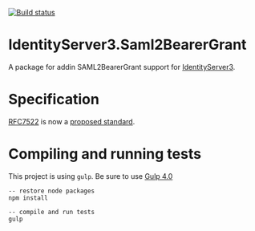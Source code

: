 [![Build status](https://ci.appveyor.com/api/projects/status/pydv6e98tv6agp10/branch/master?svg=true)](https://ci.appveyor.com/project/dariusdamalakas/identityserver3-saml2bearergrant/branch/master)

# IdentityServer3.Saml2BearerGrant

A package for addin SAML2BearerGrant support for [IdentityServer3](https://github.com/IdentityServer/IdentityServer3).

# Specification
[RFC7522](https://tools.ietf.org/html/rfc7522) is now a [proposed standard](http://www.rfc-editor.org/info/rfc7522).

# Compiling and running tests
This project is using `gulp`. Be sure to use [Gulp 4.0](https://demisx.github.io/gulp4/2015/01/15/install-gulp4.html)

````
-- restore node packages
npm install

-- compile and run tests
gulp

````
